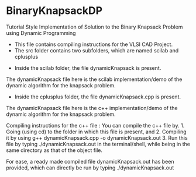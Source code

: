 BinaryKnapsackDP
================

Tutorial Style Implementation of Solution to the Binary Knapsack Problem using Dynamic Programming

* This file contains compiling instructions for the VLSI CAD Project.
* The src folder contains two subfolders, which are named scilab and cplusplus

 - Inside the scilab folder, the file dynamicKnapsack is present.

  The dynamicKnapsack file here is the scilab implementation/demo of the dynamic 
algorithm for the knapsack problem.

 - Inside the cplusplus folder, the file dynamicKnapsack.cpp is present.

  The dynamicKnapsack file here is the c++ implementation/demo of the dynamic 
algorithm for the knapsack problem.

   Compiling instructions for the c++ file : 
     You can compile the c++ file by.
     1. Going (using cd) to the folder in which this file is present, and
     2. Compiling it by using 
          g++ dynamicKnapsack.cpp -o dynamicKnapsack.out
     3. Run this file by typing 
          ./dynamicKnapsack.out in the terminal/shell, while being in the same directory as that of the object file.

   For ease, a ready made compiled file dynamicKnapsack.out has been provided, which can directly be run by typing
     ./dynamicKnapsack.out
